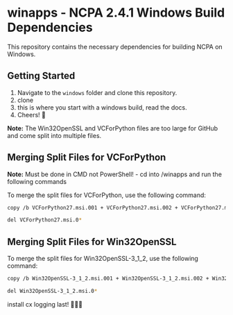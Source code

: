 # winapps - NCPA 2.4.1 Windows Build Dependencies

This repository contains the necessary dependencies for building NCPA on Windows.

## Getting Started

1. Navigate to the `windows` folder and clone this repository.
2. clone
3. this is where you start with a windows build, read the docs.
4. Cheers! 🍻

**Note:** The Win32OpenSSL and VCForPython files are too large for GitHub and come split into multiple files.

## Merging Split Files for VCForPython
**Note:** Must be done in CMD not PowerShell! - cd into /winapps and run the following commands 

To merge the split files for VCForPython, use the following command:
```bash
copy /b VCForPython27.msi.001 + VCForPython27.msi.002 + VCForPython27.msi.003 + VCForPython27.msi.004 + VCForPython27.msi.005 + VCForPython27.msi.006 + VCForPython27.msi.007 + VCForPython27.msi.008 + VCForPython27.msi.009 VCForPython27.msi

del VCForPython27.msi.0*

```

## Merging Split Files for Win32OpenSSL

To merge the split files for Win32OpenSSL-3_1_2, use the following command:

```bash
copy /b Win32OpenSSL-3_1_2.msi.001 + Win32OpenSSL-3_1_2.msi.002 + Win32OpenSSL-3_1_2.msi.003 + Win32OpenSSL-3_1_2.msi.004 + Win32OpenSSL-3_1_2.msi.005 + Win32OpenSSL-3_1_2.msi.006 + Win32OpenSSL-3_1_2.msi.007 Win32OpenSSL-3_1_2.msi

del Win32OpenSSL-3_1_2.msi.0*
```
install cx logging last!
🗻🗾🍱
